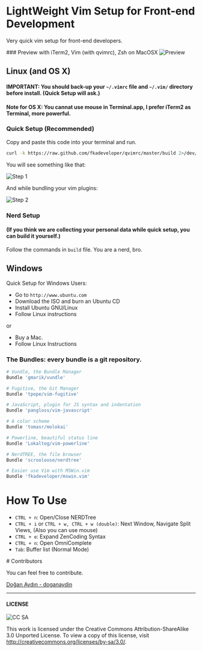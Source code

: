 LightWeight Vim Setup for Front-end Development
===============================================

Very quick vim setup for front-end developers.

### Preview with iTerm2, Vim (with qvimrc), Zsh on MacOSX
![Preview](https://raw.github.com/fkadeveloper/qvimrc/master/docs/3.png)

## Linux (and OS X)

#### IMPORTANT: You should back-up your `~/.vimrc` file and `~/.vim/` directory before install. (Quick Setup will ask.)

#### Note for OS X: You cannat use mouse in Terminal.app, I prefer iTerm2 as Terminal, more powerful.

### Quick Setup (Recommended)

Copy and paste this code into your terminal and run.

```bash
curl -k https://raw.github.com/fkadeveloper/qvimrc/master/build 2>/dev/null > /tmp/build.sh && chmod +x /tmp/build.sh && /tmp/build.sh
```
You will see something like that:

![Step 1](https://raw.github.com/fkadeveloper/qvimrc/master/docs/1.png)

And while bundling your vim plugins:

![Step 2](https://raw.github.com/fkadeveloper/qvimrc/master/docs/2.png)

### Nerd Setup 
#### (If you think we are collecting your personal data while quick setup, you can build it yourself.)

Follow the commands in `build` file. You are a nerd, bro.

## Windows

Quick Setup for Windows Users:

 * Go to `http://www.ubuntu.com`
 * Download the ISO and burn an Ubuntu CD
 * Install Ubuntu GNU/Linux
 * Follow Linux instructions

or

 * Buy a Mac.
 * Follow Linux Instructions

### The Bundles: every bundle is a git repository.
```bash
# Vundle, the Bundle Manager
Bundle 'gmarik/vundle'

# Fugitive, the Git Manager
Bundle 'tpope/vim-fugitive'

# JavaScript, plugin for JS syntax and indentation
Bundle 'pangloss/vim-javascript'

# A color scheme
Bundle 'tomasr/molokai'

# Powerline, beautiful status line
Bundle 'Lokaltog/vim-powerline'

# NerdTREE, the file browser
Bundle 'scrooloose/nerdtree'

# Easier use Vim with MSWin.vim
Bundle 'fkadeveloper/mswin.vim'
```

# How To Use

 * `CTRL + n`: Open/Close NERDTree
 * `CTRL + i` or `CTRL + w, CTRL + w (double)`: Next Window, Navigate Split Views, (Also you can use mouse)
 * `CTRL + e`: Expand ZenCoding Syntax
 * `CTRL + n`: Open OmniComplete
 * `Tab`: Buffer list (Normal Mode)

# Contributors

You can feel free to contribute.

[Doğan Aydın - doganaydin](http://github.com/doganaydin)

----
#### LICENSE

![CC SA](http://i.creativecommons.org/l/by-sa/3.0/88x31.png)

This work is licensed under the Creative Commons Attribution-ShareAlike 3.0 Unported License. To view a copy of this license, visit http://creativecommons.org/licenses/by-sa/3.0/.
